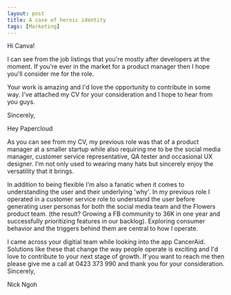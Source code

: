 ```yaml
---
layout: post
title: A case of heroic identity
tags: [Marketing]
---
```



Hi Canva!

I can see from the job listings that you're mostly after developers at the moment. If you're ever in the market for a product manager then I hope you'll consider me for the role.

Your work is amazing and I'd love the opportunity to contribute in some way. I've attached my CV for your consideration and I hope to hear from you guys. 

Sincerely,



Hey Papercloud

As you can see from my CV, my previous role was that of a product manager at a smaller startup while also requiring me to be the social media manager, customer service representative, QA tester and occasional UX designer. I'm not only used to wearing many hats but sincerely enjoy the versatility that it brings.

In addition to being flexible I'm also a fanatic when it comes to understanding the user and their underlying 'why'. In my previous role I operated in a customer service role to understand the user before generating user personas for both the social media team and the Flowers product team. (the result? Growing a FB community to 36K in one year and successfully prioritizing features in our backlog). Exploring consumer behavior and the triggers behind them are central to how I operate.

I came across your digitial team while looking into the app CancerAid. Solutions like these that change the way people operate is exciting and I'd love to contribute to your next stage of growth. If you want to reach me then please give me a call at 0423 373 990 and thank you for your consideration.
Sincerely,

Nick Ngoh
